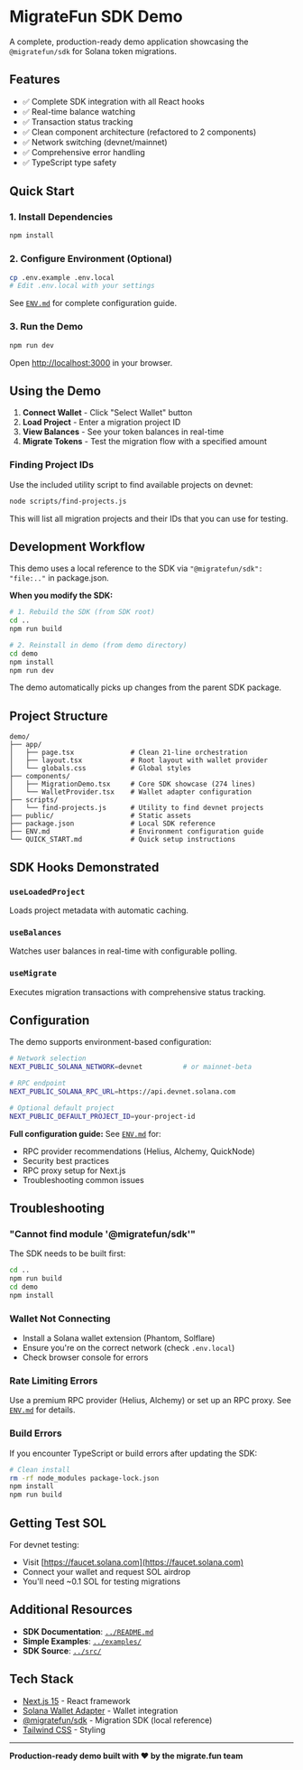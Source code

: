 # MigrateFun SDK Demo

A complete, production-ready demo application showcasing the `@migratefun/sdk` for Solana token migrations.

## Features

- ✅ Complete SDK integration with all React hooks
- ✅ Real-time balance watching
- ✅ Transaction status tracking
- ✅ Clean component architecture (refactored to 2 components)
- ✅ Network switching (devnet/mainnet)
- ✅ Comprehensive error handling
- ✅ TypeScript type safety

## Quick Start

### 1. Install Dependencies

```bash
npm install
```

### 2. Configure Environment (Optional)

```bash
cp .env.example .env.local
# Edit .env.local with your settings
```

See [`ENV.md`](./ENV.md) for complete configuration guide.

### 3. Run the Demo

```bash
npm run dev
```

Open [http://localhost:3000](http://localhost:3000) in your browser.

## Using the Demo

1. **Connect Wallet** - Click "Select Wallet" button
2. **Load Project** - Enter a migration project ID
3. **View Balances** - See your token balances in real-time
4. **Migrate Tokens** - Test the migration flow with a specified amount

### Finding Project IDs

Use the included utility script to find available projects on devnet:

```bash
node scripts/find-projects.js
```

This will list all migration projects and their IDs that you can use for testing.

## Development Workflow

This demo uses a local reference to the SDK via `"@migratefun/sdk": "file:.."` in package.json.

**When you modify the SDK:**

```bash
# 1. Rebuild the SDK (from SDK root)
cd ..
npm run build

# 2. Reinstall in demo (from demo directory)
cd demo
npm install
npm run dev
```

The demo automatically picks up changes from the parent SDK package.

## Project Structure

```
demo/
├── app/
│   ├── page.tsx              # Clean 21-line orchestration
│   ├── layout.tsx            # Root layout with wallet provider
│   └── globals.css           # Global styles
├── components/
│   ├── MigrationDemo.tsx     # Core SDK showcase (274 lines)
│   └── WalletProvider.tsx    # Wallet adapter configuration
├── scripts/
│   └── find-projects.js      # Utility to find devnet projects
├── public/                   # Static assets
├── package.json              # Local SDK reference
├── ENV.md                    # Environment configuration guide
└── QUICK_START.md            # Quick setup instructions
```

## SDK Hooks Demonstrated

### `useLoadedProject`
Loads project metadata with automatic caching.

### `useBalances`
Watches user balances in real-time with configurable polling.

### `useMigrate`
Executes migration transactions with comprehensive status tracking.

## Configuration

The demo supports environment-based configuration:

```bash
# Network selection
NEXT_PUBLIC_SOLANA_NETWORK=devnet          # or mainnet-beta

# RPC endpoint
NEXT_PUBLIC_SOLANA_RPC_URL=https://api.devnet.solana.com

# Optional default project
NEXT_PUBLIC_DEFAULT_PROJECT_ID=your-project-id
```

**Full configuration guide:** See [`ENV.md`](./ENV.md) for:
- RPC provider recommendations (Helius, Alchemy, QuickNode)
- Security best practices
- RPC proxy setup for Next.js
- Troubleshooting common issues

## Troubleshooting

### "Cannot find module '@migratefun/sdk'"

The SDK needs to be built first:

```bash
cd ..
npm run build
cd demo
npm install
```

### Wallet Not Connecting

- Install a Solana wallet extension (Phantom, Solflare)
- Ensure you're on the correct network (check `.env.local`)
- Check browser console for errors

### Rate Limiting Errors

Use a premium RPC provider (Helius, Alchemy) or set up an RPC proxy. See [`ENV.md`](./ENV.md) for details.

### Build Errors

If you encounter TypeScript or build errors after updating the SDK:

```bash
# Clean install
rm -rf node_modules package-lock.json
npm install
npm run build
```

## Getting Test SOL

For devnet testing:
- Visit [https://faucet.solana.com](https://faucet.solana.com)
- Connect your wallet and request SOL airdrop
- You'll need ~0.1 SOL for testing migrations

## Additional Resources

- **SDK Documentation**: [`../README.md`](../README.md)
- **Simple Examples**: [`../examples/`](../examples/)
- **SDK Source**: [`../src/`](../src/)

## Tech Stack

- [Next.js 15](https://nextjs.org/) - React framework
- [Solana Wallet Adapter](https://github.com/solana-labs/wallet-adapter) - Wallet integration
- [@migratefun/sdk](../) - Migration SDK (local reference)
- [Tailwind CSS](https://tailwindcss.com/) - Styling

---

**Production-ready demo built with ❤️ by the migrate.fun team**
